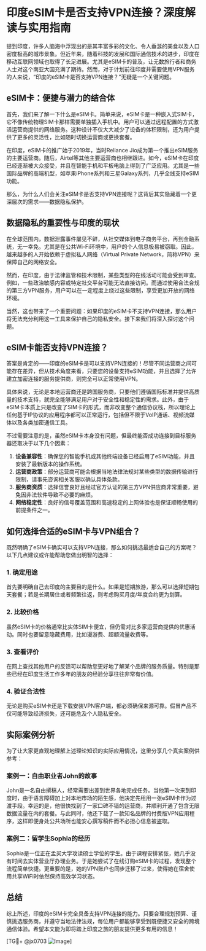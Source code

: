 # 印度eSIM卡是否支持VPN连接？深度解读与实用指南

提到印度，许多人脑海中浮现出的是其丰富多彩的文化、令人垂涎的美食以及人口密度极高的城市景象。但近年来，随着科技的发展和国际通信技术的进步，印度在移动互联网领域也取得了长足进展。尤其是eSIM卡的普及，让无数旅行者和商务人士对这个南亚大国充满了期待。然而，对于计划前往印度并需要使用VPN服务的人来说，“印度的eSIM卡是否支持VPN连接？”无疑是一个关键问题。

## eSIM卡：便捷与潜力的结合体

首先，我们来了解一下什么是eSIM卡。简单来说，eSIM卡是一种嵌入式SIM卡，它不像传统物理SIM卡那样需要单独插入手机中。用户可以通过远程配置的方式激活运营商提供的网络服务。这种设计不仅大大减少了设备的体积限制，还为用户提供了更多的灵活性，比如随时切换运营商或更换套餐。

在印度，eSIM卡的推广始于2019年，当时Reliance Jio成为第一个推出eSIM服务的主要运营商。随后，Airtel等其他主要运营商也相继跟进。如今，eSIM卡在印度已经逐渐被大众接受，并且在智能手机和平板电脑上得到了广泛应用。尤其是一些国际品牌的高端机型，如苹果iPhone系列和三星Galaxy系列，几乎全线支持eSIM功能。

那么，为什么人们会关注eSIM卡是否支持VPN连接呢？这背后其实隐藏着一个更深层次的需求——数据隐私保护。

## 数据隐私的重要性与印度的现状

在全球范围内，数据泄露事件屡见不鲜，从社交媒体到电子商务平台，再到金融系统，无一幸免。尤其是在公共Wi-Fi环境中，用户的个人信息极易被窃取。因此，越来越多的人开始依赖于虚拟私人网络（Virtual Private Network，简称VPN）来保障自己的网络安全。

然而，在印度，由于法律监管和技术限制，某些类型的在线活动可能会受到审查。例如，一些政治敏感内容或特定社交平台可能无法直接访问。而通过使用合法合规的第三方VPN服务，用户可以在一定程度上绕过这些限制，享受更加开放的网络环境。

当然，这也带来了一个重要问题：如果印度的eSIM卡不支持VPN连接，那么用户将无法充分利用这一工具来保护自己的隐私安全。接下来我们将深入探讨这个问题。

## eSIM卡能否支持VPN连接？

答案是肯定的——印度的eSIM卡是可以支持VPN连接的！尽管不同运营商之间可能存在差异，但从技术角度来看，只要您的设备支持eSIM功能，并且选择了允许建立加密连接的服务提供商，则完全可以正常使用VPN。

具体来说，无论是本地运营商还是跨国服务商，只要他们遵循国际标准并提供高质量的技术支持，就完全能够满足用户对于安全性和稳定性的需求。此外，由于eSIM卡本质上只是改变了SIM卡的形式，而非改变整个通信协议栈，所以理论上任何基于IP协议的应用程序都可以正常运行，包括但不限于VoIP通话、视频流媒体以及各类加密通信工具。

不过需要注意的是，虽然eSIM卡本身没有问题，但最终能否成功连接到目标服务器还取决于以下几个因素：

1. **设备兼容性**：确保您的智能手机或其他终端设备已经启用了eSIM功能，并且安装了最新版本的操作系统。
2. **运营商政策**：部分运营商可能会根据当地法律法规对某些类型的数据传输进行限制，请事先咨询相关客服以确认具体条款。
3. **服务商资质**：选择信誉良好且经过官方认证的第三方VPN供应商非常重要，避免因非法软件导致不必要的麻烦。
4. **网络稳定性**：良好的信号覆盖范围和高速稳定的上网体验也是保证顺畅使用的前提条件之一。

## 如何选择合适的eSIM卡与VPN组合？

既然明确了eSIM卡确实可以支持VPN连接，那么如何挑选最适合自己的方案呢？以下几点建议或许能帮助您做出明智的选择：

### 1. 确定用途
首先要明确自己去印度的主要目的是什么。如果是短期旅游，那么可以选择短期包天套餐；若是长期居住或者频繁往返，则考虑购买月度/年度合约更为划算。

### 2. 比较价格
虽然eSIM卡的价格通常比实体SIM卡便宜，但仍需对比多家运营商提供的优惠活动。同时也要留意隐藏费用，比如漫游费、超额流量收费等。

### 3. 查看评价
在网上查找其他用户的反馈可以帮助您更好地了解某个品牌的服务质量。特别是那些已经在印度生活工作多年的朋友的经验分享往往非常有价值。

### 4. 验证合法性
无论是购买eSIM卡还是下载安装VPN客户端，都必须确保来源可靠。假冒产品不仅可能导致经济损失，还可能危及个人隐私安全。

## 实际案例分析

为了让大家更直观地理解上述理论知识的实际应用情况，这里分享几个真实案例供参考：

### 案例一：自由职业者John的故事
John是一名自由撰稿人，经常需要出差到世界各地完成任务。当他第一次来到印度时，由于语言障碍加上对本地市场的陌生感，他决定先租用一张eSIM卡作为过渡手段。幸运的是，他很快找到了一家口碑不错的运营商，并顺利开通了包含无限数据流量在内的套餐。与此同时，他还下载了一款知名品牌的付费版VPN应用程序，这样即便身处公共场所也能安心撰写稿件而不必担心信息被盗取。

### 案例二：留学生Sophia的经历
Sophia是一位正在孟买大学攻读硕士学位的学生。由于课程安排紧张，她几乎没有时间去实体营业厅办理业务。于是她尝试了在线订购eSIM卡的过程，发现整个流程简单快捷。更重要的是，她的VPN账户也同步迁移了过来，使得她在宿舍使用共享WiFi时依然保持高效学习状态。

## 总结

综上所述，印度的eSIM卡完全具备支持VPN连接的能力。只要合理规划预算、谨慎挑选服务商，并遵守当地法律法规，每位用户都能够享受到既便捷又安全的跨境通信体验。希望本文能为即将踏上印度之旅的朋友提供更多有用的信息！

[TG💪+ @jx0703 ![Image](https://github.com/user-attachments/assets/dbca1d08-cadb-493c-b0ec-ad6f7a83f270)]